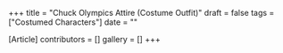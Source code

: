 +++
title = "Chuck Olympics Attire (Costume Outfit)"
draft = false
tags = ["Costumed Characters"]
date = ""

[Article]
contributors = []
gallery = []
+++